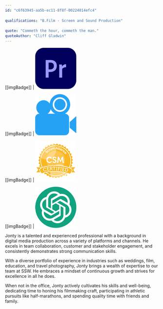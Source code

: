 ```yaml
---
id: "c6f63945-aa5b-ec11-8f8f-00224814efc4"

qualifications: "B.Film - Screen and Sound Production"

quote: "Commeth the hour, commeth the man."
quoteAuthor: "Cliff Gladwin"
---
```


[[imgBadge]]
| ![](../badges/Designer-adobe-premiere.png)

[[imgBadge]]
| ![](../badges/Designer-camera.png)

[[imgBadge]]
| ![](../badges/Certification-scrumalliance-master.png)

[[imgBadge]]
| ![OpenAI ChatGPT](../badges/Developer-OpenAI-ChatGPT.png)

Jonty is a talented and experienced professional with a background in digital media production across a variety of platforms and channels. He excels in team collaboration, customer and stakeholder engagement, and consistently demonstrates strong communication skills.

With a diverse portfolio of experience in industries such as weddings, film, education, and travel photography, Jonty brings a wealth of expertise to our team at SSW. He embraces a mindset of continuous growth and strives for excellence in all he does.

When not in the office, Jonty actively cultivates his skills and well-being, dedicating time to honing his filmmaking craft, participating in athletic pursuits like half-marathons, and spending quality time with friends and family. 
